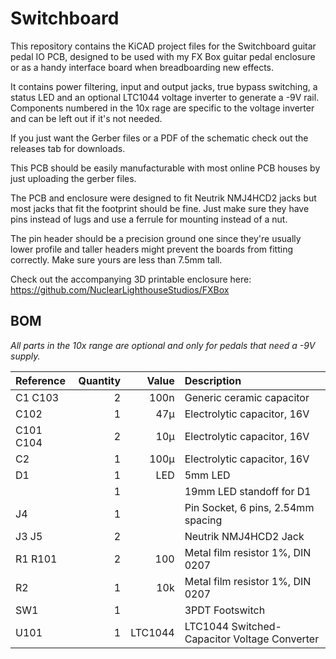 # Switchboard

This repository contains the KiCAD project files for the Switchboard guitar pedal IO PCB,
designed to be used with my FX Box guitar pedal enclosure or as a handy interface board when breadboarding new effects.

It contains power filtering, input and output jacks, true bypass switching, a status LED and an optional LTC1044 voltage inverter to generate a -9V rail.  
Components numbered in the 10x rage are specific to the voltage inverter and can be left out if it's not needed.

If you just want the Gerber files or a PDF of the schematic check out the releases tab for downloads.

This PCB should be easily manufacturable with most online PCB houses by just uploading the gerber files.

The PCB and enclosure were designed to fit Neutrik NMJ4HCD2 jacks but most jacks that fit the footprint should be fine. Just make sure they have pins instead of lugs and use a ferrule for mounting instead of a nut.

The pin header should be a precision ground one since they're usually lower profile and taller headers might prevent the boards from fitting correctly.
Make sure yours are less than 7.5mm tall.

Check out the accompanying 3D printable enclosure here: https://github.com/NuclearLighthouseStudios/FXBox

## BOM

*All parts in the 10x range are optional and only for pedals that need a -9V supply.*

| Reference | Quantity | Value   | Description                                  |
| :-------- | -------: | ------: | :------------------------------------------- |
| C1 C103   | 2        | 100n    | Generic ceramic capacitor                    |
| C102      | 1        | 47µ     | Electrolytic capacitor, 16V                  |
| C101 C104 | 2        | 10µ     | Electrolytic capacitor, 16V                  |
| C2        | 1        | 100µ    | Electrolytic capacitor, 16V                  |
| D1        | 1        | LED     | 5mm LED                                      |
|           | 1        |         | 19mm LED standoff for D1                     |
| J4        | 1        |         | Pin Socket, 6 pins, 2.54mm spacing           |
| J3 J5     | 2        |         | Neutrik NMJ4HCD2 Jack                        |
| R1 R101   | 2        | 100     | Metal film resistor 1%, DIN 0207             |
| R2        | 1        | 10k     | Metal film resistor 1%, DIN 0207             |
| SW1       | 1        |         | 3PDT Footswitch                              |
| U101      | 1        | LTC1044 | LTC1044 Switched-Capacitor Voltage Converter |
